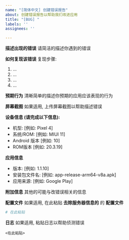 ```yaml
---
name: "[简体中文] 创建错误报告"
about: 创建错误报告以帮助我们改进应用
title: "[BUG] "
labels: ''
assignees: ''

---
```


<!-- 请务必在上方文本框处 [BUG] 后填入清晰明了的标题 -->
<!-- 请务必在上方文本框处 [BUG] 后填入清晰明了的标题 -->
<!-- 请务必在上方文本框处 [BUG] 后填入清晰明了的标题 -->

**描述出现的错误**
请简洁的描述你遇到的错误

**如何复现该错误**
复现步骤:
1. ...
2. ...
3. ...
4. ...

**预期行为**
清晰简单的描述你预期的应用应该表现的行为

**屏幕截图**
如果适用, 上传屏幕截图以帮助描述错误

**设备信息 (请完成以下信息):**
 - 机型: [例如: Pixel 4]
 - 系统/ROM: [例如: MIUI 11]
 - Android 版本 [例如: 10]
 - ROM版本 [例如: 20.3.19]

**应用信息**
 - 版本: [例如: 1.1.10]
 - 安装包文件名: [例如: app-release-arm64-v8a.apk]
 - 应用来源: [例如: Google Play]

**附加信息**
其他的可能与改错误相关的信息

**配置文件**
如果适用, 在此粘贴 **去除服务器信息的** 的 **配置文件**
```yaml
# 在此粘贴
```

**日志**
如果适用, 粘贴日志以帮助侦测错误
```
<在此粘贴>
```

